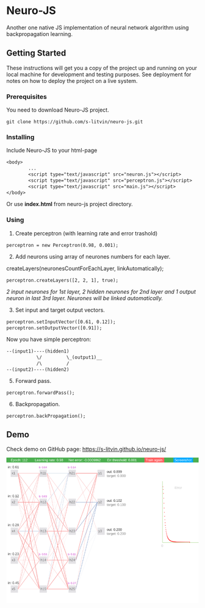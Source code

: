 

# Neuro-JS

Another one native JS implementation of neural network algorithm using backpropagation learning.


## Getting Started

These instructions will get you a copy of the project up and running on your local machine for development and testing purposes. See deployment for notes on how to deploy the project on a live system.

### Prerequisites

You need to download Neuro-JS project. 

```
git clone https://github.com/s-litvin/neuro-js.git
```

### Installing

Include Neuro-JS to your html-page

```
<body>
        ...
        <script type="text/javascript" src="neuron.js"></script>
        <script type="text/javascript" src="perceptron.js"></script>
        <script type="text/javascript" src="main.js"></script>
</body>
```

Or use **index.html** from neuro-js project directory.

### Using

1. Create perceptron (with learning rate and error trashold)
```
perceptron = new Perceptron(0.98, 0.001);
```

2. Add neurons using array of neurones numbers for each layer.

createLayers(neuronesCountForEachLayer, linkAutomatically);
```
perceptron.createLayers([2, 2, 1], true);
```
_2 input neurones for 1st layer, 2 hidden neurones for 2nd layer and 1 output neuron in last 3rd layer. Neurones will be linked automatically._


3. Set input and target output vectors.
```
perceptron.setInputVector([0.61, 0.12]);
perceptron.setOutputVector([0.91]);
```

Now you have simple perceptron:
``` 
--(input1)----(hidden1)
           \/         \_(output1)__
           /\         /
--(input2)----(hidden2)
```

5. Forward pass.
``` 
perceptron.forwardPass();
```

6. Backpropagation.
``` 
perceptron.backPropagation();
```


## Demo
Check demo on GitHub page: https://s-litvin.github.io/neuro-js/

![](https://raw.githubusercontent.com/s-litvin/neuro-js/master/preview.png)
 
